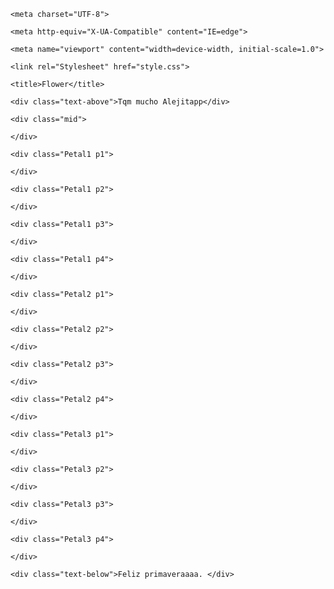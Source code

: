 <!DOCTYPE html>

<html lang="es">

<head>

    <meta charset="UTF-8">

    <meta http-equiv="X-UA-Compatible" content="IE=edge">

    <meta name="viewport" content="width=device-width, initial-scale=1.0">

    <link rel="Stylesheet" href="style.css">

    <title>Flower</title>

</head>

<body>



<div class="flower">

    <div class="text-above">Tqm mucho Alejitapp</div>

    <div class="mid">

    </div>

    <div class="Petal1 p1">

    </div>

    <div class="Petal1 p2">

    </div>

    <div class="Petal1 p3">

    </div>

    <div class="Petal1 p4">

    </div>

    <div class="Petal2 p1">

    </div>

    <div class="Petal2 p2">

    </div>

    <div class="Petal2 p3">

    </div>

    <div class="Petal2 p4">

    </div>

    <div class="Petal3 p1">

    </div>

    <div class="Petal3 p2">

    </div>

    <div class="Petal3 p3">

    </div>

    <div class="Petal3 p4">

    </div>

    <div class="text-below">Feliz primaveraaaa. </div>

  </div>

</body>

</html>
